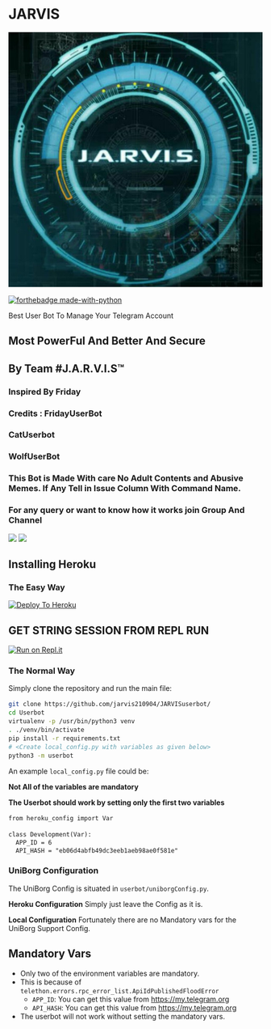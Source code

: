 # JARVIS

<p align="center">
<img src="jarvis.jpg" alt="JARVIS USERBOT">


[![forthebadge made-with-python](http://ForTheBadge.com/images/badges/made-with-python.svg)](https://www.python.org/)



Best User Bot To Manage Your Telegram Account 
## Most PowerFul And Better And Secure

## By Team #J.A.R.V.I.S™

### Inspired By Friday
### Credits : FridayUserBot
###           CatUserbot
###           WolfUserBot          
          
### This Bot is Made With care No Adult Contents and Abusive Memes. If Any Tell in Issue Column With Command Name.
### For any query or want to know how it works join Group And Channel 

<a href="https://t.me/jarvissupportofficial"><img src="https://img.shields.io/badge/Join-Telegram%20Channel-red.svg?logo=Telegram"></a>
<a href="https://t.me/joinchat/R5-ZBEdh9Uzix53RWtmHiA"><img src="https://img.shields.io/badge/Join-Telegram%20Group-blue.svg?logo=telegram"></a>

## Installing Heroku 

### The Easy Way
[![Deploy To Heroku](https://www.herokucdn.com/deploy/button.svg)](https://dashboard.heroku.com/new?button-url=https%3A%2F%2Fgithub.com%2FRamshourieshR%2FFridayUserbot&template=https%3A%2F%2Fgithub.com%2FRamshourieshR%2FFridayUserbot)

## GET STRING SESSION FROM REPL RUN 

[![Run on Repl.it](https://repl.it/badge/github/STARKGANG/friday)](https://friday.starkgang.repl.run)


### The Normal Way

Simply clone the repository and run the main file:
```sh
git clone https://github.com/jarvis210904/JARVISuserbot/
cd Userbot
virtualenv -p /usr/bin/python3 venv
. ./venv/bin/activate
pip install -r requirements.txt
# <Create local_config.py with variables as given below>
python3 -m userbot
```

An example `local_config.py` file could be:

**Not All of the variables are mandatory**

__The Userbot should work by setting only the first two variables__

```python3
from heroku_config import Var

class Development(Var):
  APP_ID = 6
  API_HASH = "eb06d4abfb49dc3eeb1aeb98ae0f581e"
```


### UniBorg Configuration


The UniBorg Config is situated in `userbot/uniborgConfig.py`.

**Heroku Configuration**
Simply just leave the Config as it is.

**Local Configuration**
Fortunately there are no Mandatory vars for the UniBorg Support Config.

## Mandatory Vars

- Only two of the environment variables are mandatory.
- This is because of `telethon.errors.rpc_error_list.ApiIdPublishedFloodError`
    - `APP_ID`:   You can get this value from https://my.telegram.org
    - `API_HASH`:   You can get this value from https://my.telegram.org
- The userbot will not work without setting the mandatory vars.

